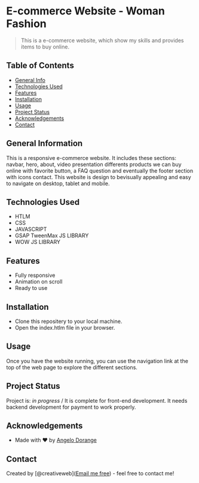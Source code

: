# E-commerce Website - Woman Fashion
> This is a e-commerce website, which show my skills and provides items to buy online.

## Table of Contents
* [General Info](#general-information)
* [Technologies Used](#technologies-used)
* [Features](#features)
* [Installation](#installation)
* [Usage](#usage)
* [Project Status](#project-status)
* [Acknowledgements](#acknowledgements)
* [Contact](#contact)


## General Information
This is a responsive e-commerce website. It includes these sections: navbar, hero, about, video presentation
differents products we can buy online with favorite button, a FAQ question and eventually the footer section
with icons contact. This website is design to bevisually appealing and easy to navigate on desktop, tablet and mobile.


## Technologies Used
- HTLM
- CSS
- JAVASCRIPT
- GSAP TweenMax JS LIBRARY
- WOW JS LIBRARY


## Features
- Fully responsive
- Animation on scroll
- Ready to use



## Installation
- Clone this repositery to your local machine.
- Open the index.htlm file in your browser.


## Usage
Once you have the website running, you can use the navigation link at the top of the web page to explore the
different sections.


## Project Status
Project is: _in progress_ / It is complete for front-end development. It needs backend development for payment to work
properly.



## Acknowledgements
- Made with ❤️ by [Angelo Dorange](https://www.instagram.com/p/CYZe1ptoL0f/?utm_source=ig_web_copy_link)


## Contact
Created by [@creativeweb](<a href="mailto:web4032@gmail.com">Email me free<a>) - feel free to contact me!